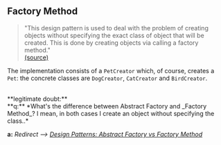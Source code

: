 ## Factory Method

> "This design pattern is used to deal with the problem of creating objects without specifying the exact class of object that will
be created. This is done by creating objects via calling a factory method."<br>
[(source)](http://en.wikipedia.org/wiki/Factory_method_pattern)

The implementation consists of a `PetCreator` which, of course, creates a `Pet`: the concrete classes are
`DogCreator`, `CatCreator` and `BirdCreator`.

<br>
**legitimate doubt:**<br>
**q:** *What's the difference between Abstract Factory and _Factory Method_?
I mean, in both cases I create an object without specifying the class..*

**a:** *Redirect --> [Design Patterns: Abstract Factory vs Factory Method](http://stackoverflow.com/questions/4209791/design-patterns-abstract-factory-vs-factory-method)*
